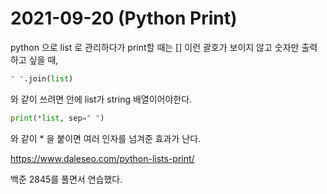 # 2021-09-20 (Python Print)

python 으로 list 로 관리하다가 print할 때는 [] 이런 괄호가 보이지 않고 숫자만 출력하고 싶을 때,

```python
" ".join(list)
```

와 같이 쓰려면 안에 list가 string 배열이어야한다.

```python
print(*list, sep=" ")
```

와 같이 * 을 붙이면 여러 인자를 넘겨준 효과가 난다.

https://www.daleseo.com/python-lists-print/

백준 2845를 풀면서 연습했다.